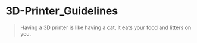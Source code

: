 # 3D-Printer_Guidelines
> Having a 3D printer is like having a cat, it eats your food and litters on you.


